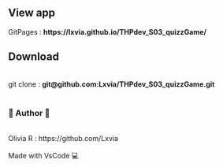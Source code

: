 <h2>View app</h2>
GitPages : <b>https://lxvia.github.io/THPdev_S03_quizzGame/</b>

<h2>Download</h2><br>
git clone : <b>git@github.com:Lxvia/THPdev_S03_quizzGame.git</b>
<br><br>
<h3>🐥 Author 🐥</h3><br>
Olivia R : https://github.com/Lxvia
<br><br>
Made with VsCode 💻 

